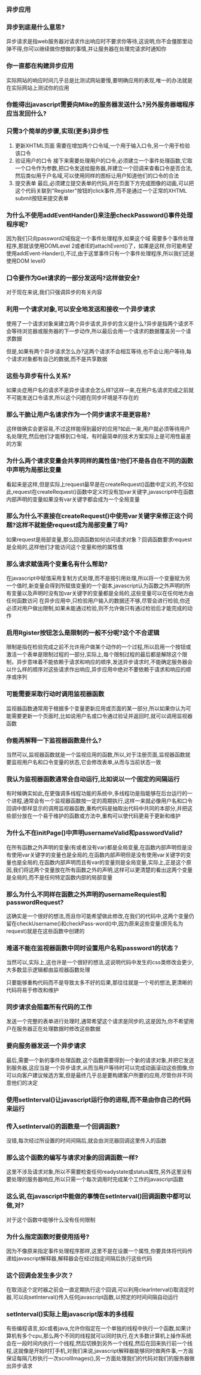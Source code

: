 ### 异步应用

### 异步到底是什么意思?

异步请求是指web服务器对请求作出响应时不要求你等待,这说明,你不会僵那里动弹不得,你可以继续做你想做的事情,并让服务器在处理完请求时通知你

### 你一直都在构建异步应用

实际网站的响应时间几乎总是比测试网站要慢,要明确应用的表现,唯一的办法就是在实际网站上测试你的应用

### 你能得出javascript需要向Mike的服务器发送什么?另外服务器端程序应当发回什么?

### 只需3个简单的步骤,实现(更多)异步性

1. 更新XHTML页面
   需要在增加两个口令域,一个用于输入口令,另一个用于检验该口令
2. 验证用户的口令
   接下来需要处理用户的口令,必须建立一个事件处理函数,它取一个口令作为参数,把口令发送给服务器,并建立一个回调来查看口令是否合法,然后类似用于户名域,可以使用同样的图标让用户知道他们的口令的合法
3. 提交表单
   最后,必须建立提交表单的代码,并在页面下方完成图像的动画,可以把这个代码关联到"Register"按钮的click事件,而不是通过一个正常的XHTML submit按钮来提交表单

### 为什么不使用addEventHander()来注册checkPassword()事件处理程序呢?
因为我们只向password2域指定一个事件处理程序,如果这个域 需要多个事件处理程序,那就该使用DOMLevel 2或者IE的attachEvent()了，如果是这样,你可能希望使用addEvent-Hander(),不过,由于这里事件只有一个事件处理程序,所以我们还是使用DOM level0

### 口令要作为Get请求的一部分发送吗?这样做安全?
对于现在来说,我们只强调异步的有关内容

### 利用一个请求对象,可以安全地发送和接收一个异步请求

使用了一个请求对象来建立两个异步请求,异步的含义是什么?异步是指两个请求不会等待浏览器或服务器的下一步动作,所以最后会用一个请求的数据覆盖另一个请求数据

但是,如果有两个异步请求怎么办?这两个请求不会相互等待,也不会让用户等待,每个请求对象都有自己的数据,而不是共享数据

### 这些与异步有什么关系?

如果炎症用户名的请求不是异步请求会怎么样?这样一来,在用户名请求完成之前就不可能发送口令请求,所以这个问题在同步坏境是不存在的

### 那么干脆让用户名请求作为一个同步请求不是更容易?

这样做确实会更容易,不过这样能得到最好的应用?如此一来,用户就必须等待用户名处理完,然后他们才能移到口令域，有时最简单的技术方案实际上是可用性最差的方案

### 为什么两个请求变量会共享同样的属性值?他们不是各自在不同的函数中声明为局部比变量

看起来是这样,但是实际上request最早是在createRequest()函数中定义的,不仅如此,request在createRequest()函数中定义时没有加var关键字,javascript中在函数内部声明的变量如果没有var关键字都会成为一个全局变量

### 那么为什么不直接在createRequest()中使用var关键字来修正这个问题?这样不就能使request成为局部变量了吗?

如果request是局部变量,那么回调函数如何访问请求对象？回调函数要求request是全局的,这样他们才能访问这个变量和他的属性值

### 那么请求赋值两个变量名有什么帮助?

在javascript中赋值采用复制方式处理,而不是按引用处理,所以将一个变量赋为另一个值时,新变量会得到所赋值变量的一个副本,javascript认为函数之外声明的所有变量以及声明时没有加var关键字的变量都是全局的,这些变量可以在任何地方由任何函数访问
在异步应用中,只检验用户输入的数据还不够,尽管会进行检验,你还必须对用户做出限制,如果未能通过检验,则不允许做只有通过检验后才能完成的动作

### 启用Rgister按钮怎么是限制的一般不分呢?这个不合逻辑
限制是指在检验完成之前不允许用户做某个动作的一个过程,所以启用一个按钮或激活一个表单是限制过程的一部分,实际上,每个限制过程的最后都是解除这个限制，异步意味着不能依赖于请求和响应的顺序,发送异步请求时,不能确定服务器会以什么样的顺序对这些请求作出响应,异步应用中绝对不要依赖于请求和响应的顺序或序列

### 可能需要采取行动时调用监视器函数
监视器函数通常用于根据多个变量更新应用或页面的某一部分,所以如果你认为可能需要更新一个页面时,比如说用户名或口令通过验证并返回时,就可以调用监视器函数

### 你能再解释一下监视器函数是什么?

当然可以,监视器函数就是一个监视应用的函数,所以,对于注册页面,监视器函数就要监视用户名和口令变量的状态,它会修改表单,从而与当前状态一致

### 我认为监视器函数通常会自动运行,比如说以一个固定的间隔运行

有时候确实如此,在更强调多线程功能的系统中,多线程功是指能够在后台运行的一个进程,通常会有一个监视器函数按一定的周期执行,这样一来就必像用户名和口令回调中那样显示的调用监视器函数,重构代码是抽取出代码中共同的本部分,并把这些部分放在一个易于维护的函数或方法中,重构可以使代码更易于更新和维护

### 为什么不在initPage()中声明usernameValid和passwordValid?

在所有函数之外声明的变量(有或者没有var)都是全局变量,在函数内部声明但是没有使用var关键字的变量也是全局的,在函数内部声明但是没有使用var关键字的变量也是全局的,在函数内部声明而且有var的变量则是全局变量,实际上,正是这个原因,我们将这两个变量放在所有函数之外的声明,这样可以更清楚的看出这两个变量是全局的,而不是任何特定函数内部的局部变量

### 那么为什么不同样在函数之外声明的usernameRequiest和passwordRequest?

这确实是一个很好的想法,而且你可能希望做此修改,在我们的代码中,这两个变量仍留在checkUsername()和checkPass-word()中,因为原来这些变量(原先名为request)就是在这些函数中创建的

### 难道不能在监视器函数中同时设置用户名和password1的状态？

当然可以,实际上,这也许是一个很好的想法,这说明代码中发生的css类修改会更少,大多数显示逻辑都由监视器函数处理

只要能够重构代码而不是导致太多不好的后果,那往往就是一个号的想法,更清晰的代码将易于修改和维护

### 同步请求会阻塞所有代码的工作

发送一个完整的表单进行处理时,通常希望这个请求是同步的,这是因为,你不希望用户在服务器正在处理数据时修改这些数据

### 要向服务器发送一个异步请求

最后,需要一个新的事件处理函数,这个函数需要得到一个新的请求对象,并把它发送到服务器,这应当是一个异步请求,从而当用户等待时可以完成动画滚动这些图像,你可以向客户建议候选方案,但是最终几乎总是要构建客户所要的应用,尽管你并不同意他们的决定

### 使用setInterval()让javascript运行你的进程,而不是由你自己的代码来运行

### 传入setInterval()的函数是一个回调函数?
没错,每次经过所设置的时间间隔后,就会由浏览器回调这里传入的函数

### 那么这个函数的编写与请求对象的回调函数一样?

这里不涉及请求对象,所以不需要检查任何readystate或status属性,另外这里没有要处理的服务器响应,所以只需一个每次调用时完成某个工作的javascript函数

### 这么说,在javascript中能做的事情在setInterval()回调函数中都可以做,对?

对于这个函数中能够什么没有任何限制

### 为什么指定函数时要使用括号?

因为不像原来指定事件处理程序那样,这里不是在设置一个属性,你要具体将代码传递给javascript解释器,解释器会在经过指定间隔后执行这些代码

### 这个回调会发生多少次？
在取消这个定时器之前会一直定期执行这个回调,可以利用clearInterval()取消定时器,可以向setInterval()传入任何javascript函数,以预定的时间间隔自动运行

### setInterval()实际上是javascript版本的多线程

有些编程语言,如c或者java,允许你指定在一个单独的线程中执行一个函数,如果计算机有多个cpu,那么两个不同的线程就可以同时执行,在大多数计算机上操作系统会在一段时间内执行一个线程,然后切换到另外一个线程,然后在回来执行前一个线程,这就像是开始时打手机,对我们来说,javascript解释器能够同时做两件事,一方面保证每隔几秒执行一次scrollImages(),另一方面处理我们的代码对我们的服务器做出异步请求


